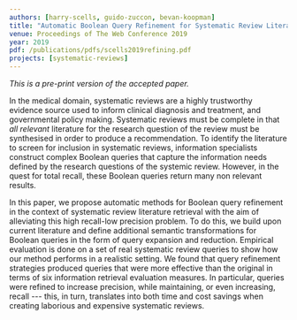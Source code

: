 ```yaml
---
authors: [harry-scells, guido-zuccon, bevan-koopman]
title: "Automatic Boolean Query Refinement for Systematic Review Literature Search "
venue: Proceedings of The Web Conference 2019
year: 2019
pdf: /publications/pdfs/scells2019refining.pdf
projects: [systematic-reviews] 
---
```


*This is a pre-print version of the accepted paper.*

In the medical domain, systematic reviews are a highly trustworthy evidence source used to inform clinical diagnosis and treatment, and governmental policy making. Systematic reviews must be complete in that _all relevant_ literature for the research question of the review must be synthesised in order to produce a recommendation. To identify the literature to screen for inclusion in systematic reviews, information specialists construct complex Boolean queries that capture the information needs defined by the research questions of the systemic review. 
However, in the quest for total recall, these Boolean queries return many non relevant results.

In this paper, we propose automatic methods for Boolean query refinement in the context of systematic review literature retrieval with the aim of alleviating this high recall-low precision problem. To do this, we build upon current literature and define additional semantic transformations for Boolean queries in the form of query expansion and reduction. Empirical evaluation is done on a set of real systematic review queries to show how our method performs in a realistic setting.
We found that query refinement strategies produced queries that were more effective than the original in terms of six information retrieval evaluation measures. In particular, queries were refined  to increase precision, while maintaining, or even increasing, recall --- this, in turn, translates into both time and cost savings when creating laborious and expensive systematic reviews.